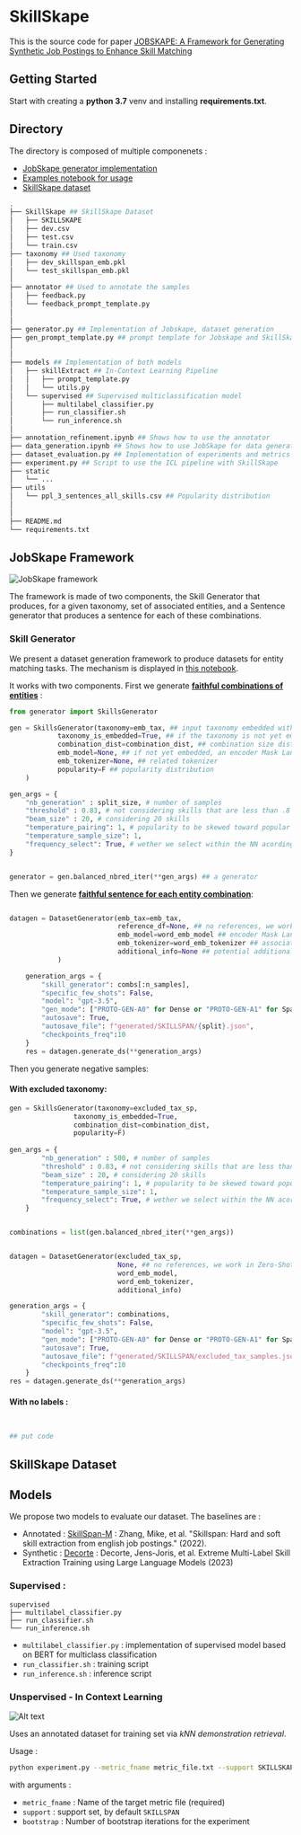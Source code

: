 # SkillSkape

This is the source code for paper  [JOBSKAPE: A Framework for Generating Synthetic Job Postings to
Enhance Skill Matching](./_NLP4HR___Synthetic_job_posting_generation_for_skill_matching.pdf)


## Getting Started
Start with creating a **python 3.7** venv and installing **requirements.txt**.

## Directory


The directory is composed of multiple componenets :
- [JobSkape generator implementation](./generator.py)
- [Examples notebook for usage](./data_generation.ipynb)
- [SkillSkape dataset](./SkillSkape/)


```bash
.
├── SkillSkape ## SkillSkape Dataset
│   ├── SKILLSKAPE
│   ├── dev.csv
│   ├── test.csv
│   └── train.csv
├── taxonomy ## Used taxonomy
│   ├── dev_skillspan_emb.pkl
│   └── test_skillspan_emb.pkl
│
├── annotator ## Used to annotate the samples
│   ├── feedback.py
│   └── feedback_prompt_template.py
│
│
├── generator.py ## Implementation of Jobskape, dataset generation
├── gen_prompt_template.py ## prompt template for Jobskape and SkillSkape generation
│
│
├── models ## Implementation of both models
│   ├── skillExtract ## In-Context Learning Pipeline
│   │   ├── prompt_template.py
│   │   └── utils.py
│   └── supervised ## Supervised multiclassification model
│       ├── multilabel_classifier.py
│       ├── run_classifier.sh
│       └── run_inference.sh
│
├── annotation_refinement.ipynb ## Shows how to use the annotator
├── data_generation.ipynb ## Shows how to use JobSkape for data generation
├── dataset_evaluation.py ## Implementation of experiments and metrics
├── experiment.py ## Script to use the ICL pipeline with SkillSkape
├── static
│   └── ...
├── utils 
│   └── ppl_3_sentences_all_skills.csv ## Popularity distribution
│
│
├── README.md
└── requirements.txt 
```

## JobSkape Framework

![JobSkape framework](./static/jobskape.png)


The framework is made of two components, the Skill Generator that produces, for a given taxonomy, set of associated entities, and a Sentence generator that produces a sentence for each of these combinations.

### Skill Generator
We present a dataset generation framework to produce datasets for entity matching tasks. The mechanism is displayed in [this notebook](./data_generation.ipynb).

It works with two components. First we generate <ins>**faithful combinations of entities**</ins> :

```python
from generator import SkillsGenerator

gen = SkillsGenerator(taxonomy=emb_tax, ## input taxonomy embedded with a precise model 
            taxonomy_is_embedded=True, ## if the taxonomy is not yet embedded, provide a model
            combination_dist=combination_dist, ## combination size distribution
            emb_model=None, ## if not yet embedded, an encoder Mask Language Model
            emb_tokenizer=None, ## related tokenizer
            popularity=F ## popularity distribution
    )

gen_args = {
    "nb_generation" : split_size, # number of samples
    "threshold" : 0.83, # not considering skills that are less than .8 similar
    "beam_size" : 20, # considering 20 skills
    "temperature_pairing": 1, # popularity to be skewed toward popular skills
    "temperature_sample_size": 1,
    "frequency_select": True, # wether we select within the NN acording to frequency
}


generator = gen.balanced_nbred_iter(**gen_args) ## a generator
```


Then we generate <ins>**faithful sentence for each entity combination**</ins>:

```python

datagen = DatasetGenerator(emb_tax=emb_tax,
                           reference_df=None, ## no references, we work in Zero-Shot, you can input demponstration for kNN demonstration retrieval
                           emb_model=word_emb_model ## encoder Mask Language model to get embeddings,
                           emb_tokenizer=word_emb_tokenizer ## associated tokenizer,
                           additional_info=None ## potential additional information that can be added in custom promopt
            )

    generation_args = {
        "skill_generator": combs[:n_samples], 
        "specific_few_shots": False,
        "model": "gpt-3.5",
        "gen_mode": ["PROTO-GEN-A0" for Dense or "PROTO-GEN-A1" for Sparse],
        "autosave": True,
        "autosave_file": f"generated/SKILLSPAN/{split}.json",
        "checkpoints_freq":10
    }
    res = datagen.generate_ds(**generation_args)
```


Then you generate negative samples:



#### With excluded taxonomy:

```python
gen = SkillsGenerator(taxonomy=excluded_tax_sp, 
                taxonomy_is_embedded=True,
                combination_dist=combination_dist,
                popularity=F)
    
gen_args = {
        "nb_generation" : 500, # number of samples
        "threshold" : 0.83, # not considering skills that are less than .8 similar
        "beam_size" : 20, # considering 20 skills
        "temperature_pairing": 1, # popularity to be skewed toward popular skills
        "temperature_sample_size": 1,
        "frequency_select": True, # wether we select within the NN acording to frequency
    }


combinations = list(gen.balanced_nbred_iter(**gen_args))


datagen = DatasetGenerator(excluded_tax_sp,
                           None, ## no references, we work in Zero-Shot
                           word_emb_model,
                           word_emb_tokenizer,
                           additional_info)

generation_args = {
        "skill_generator": combinations, 
        "specific_few_shots": False,
        "model": "gpt-3.5",
        "gen_mode": ["PROTO-GEN-A0" for Dense or "PROTO-GEN-A1" for Sparse],
        "autosave": True,
        "autosave_file": f"generated/SKILLSPAN/excluded_tax_samples.json",
        "checkpoints_freq":10
    }
res = datagen.generate_ds(**generation_args)

```

#### With no labels :

```python


## put code


```



## SkillSkape Dataset



## Models 

We propose two models to evaluate our dataset. The baselines are :
- Annotated : [SkillSpan-M](https://github.com/jensjorisdecorte/Skill-Extraction-benchmark/tree/main) : Zhang, Mike, et al. "Skillspan: Hard and soft skill extraction from english job postings." (2022).
- Synthetic : [Decorte](https://huggingface.co/datasets/jensjorisdecorte/Synthetic-ESCO-skill-sentences) : Decorte, Jens-Joris, et al. Extreme Multi-Label Skill Extraction Training using Large Language Models (2023)
### Supervised :

```
supervised
├── multilabel_classifier.py
├── run_classifier.sh
└── run_inference.sh
```

- `multilabel_classifier.py` : implementation of supervised model based on BERT for multiclass classification
- `run_classifier.sh` : training script
- `run_inference.sh` : inference script


### Unspervised - In Context Learning

![Alt text](static/icl_pipeline.png)

Uses an annotated dataset for training set via *kNN demonstration retrieval*.

Usage :


```bash
python experiment.py --metric_fname metric_file.txt --support SKILLSKAPE --bootstrap 5
```

with arguments :

- `metric_fname` : Name of the target metric file (required)
- `support` : support set, by default `SKILLSPAN`
- `bootstrap` : Number of bootstrap iterations for the experiment




